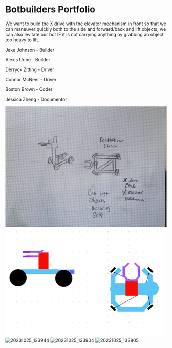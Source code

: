 # Botbuilders Portfolio

We want to build the X drive with the elevator mechanism in front so that we can maneuver quickly both to the side and forward/back and lift objects, we can also levitate our bot IF it is not carrying anything by grabbing an object too heavy to lift.

Jake Johnson - Builder

Alexis Uribe - Builder 

Derryck Zitting - Driver

Connor McNeer - Driver

Boston Brown - Coder

Jessica Zheng - Documentor

![Phase01](https://github.com/B-Taker/PBT/blob/main/images/Plan01.jpeg?raw=true)
![Phase02](https://github.com/B-Taker/PBT/blob/main/images/Drawing.png?raw=true)
![20231025_133944](https://github.com/B-Taker/BotBuilders01/assets/142627900/b7ab2842-a6de-4cdd-9338-70fd55c91b22)
![20231025_133904](https://github.com/B-Taker/BotBuilders01/assets/142627900/0e5f8abb-684f-4a8e-801e-3a86d1b6a6f7)
![20231025_133805](https://github.com/B-Taker/BotBuilders01/assets/142627900/d87071f0-68bc-4bde-a45f-97c8ca488752)
